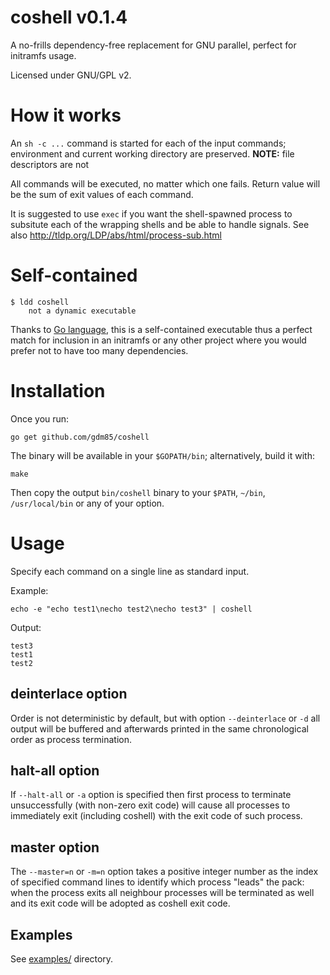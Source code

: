 # coshell v0.1.4

A no-frills dependency-free replacement for GNU parallel, perfect for initramfs usage.

Licensed under GNU/GPL v2.

# How it works

An ``sh -c ...`` command is started for each of the input commands; environment and current working directory are preserved.
**NOTE:** file descriptors are not

All commands will be executed, no matter which one fails.
Return value will be the sum of exit values of each command.

It is suggested to use `exec` if you want the shell-spawned process to subsitute each of the wrapping shells and be able to handle signals.
See also http://tldp.org/LDP/abs/html/process-sub.html

# Self-contained

    $ ldd coshell
    	not a dynamic executable

Thanks to [Go language](https://golang.org/), this is a self-contained executable thus a perfect match for inclusion in an initramfs or any other project where you would prefer not to have too many dependencies.

# Installation

Once you run:

    go get github.com/gdm85/coshell

The binary will be available in your ``$GOPATH/bin``; alternatively, build it with:

    make

Then copy the output ``bin/coshell`` binary to your `$PATH`, ``~/bin``, ``/usr/local/bin`` or any of your option.

# Usage

Specify each command on a single line as standard input.

Example:

    echo -e "echo test1\necho test2\necho test3" | coshell

Output:

    test3
    test1
    test2

## deinterlace option

Order is not deterministic by default, but with option ``--deinterlace`` or ``-d`` all output will be buffered and afterwards
printed in the same chronological order as process termination.

## halt-all option

If `--halt-all` or `-a` option is specified then first process to terminate unsuccessfully (with non-zero exit code) will cause 
all processes to immediately exit (including coshell) with the exit code of such process.

## master option

The `--master=n` or `-m=n` option takes a positive integer number as the index of specified command lines to identify
which process "leads" the pack: when the process exits all neighbour processes will be terminated as well and its exit code
will be adopted as coshell exit code.

## Examples

See [examples/](examples/) directory.
